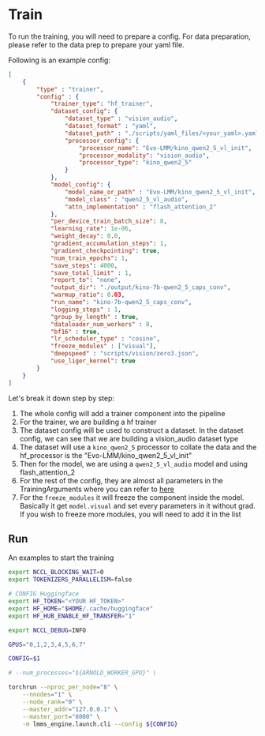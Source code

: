 
# Train

To run the training, you will need to prepare a config. For data preparation, please refer to the data prep to prepare your yaml file.

Following is an example config:

```json
[
    {
        "type" : "trainer",
        "config" : {
            "trainer_type": "hf_trainer",
            "dataset_config": {
                "dataset_type" : "vision_audio",
                "dataset_format" : "yaml",
                "dataset_path" : "./scripts/yaml_files/<your_yaml>.yaml",
                "processor_config": {
                    "processor_name": "Evo-LMM/kino_qwen2_5_vl_init",
                    "processor_modality": "vision_audio",
                    "processor_type": "kino_qwen2_5"
                }
            },
            "model_config": {
                "model_name_or_path" : "Evo-LMM/kino_qwen2_5_vl_init",
                "model_class" : "qwen2_5_vl_audio",
                "attn_implementation" : "flash_attention_2"
            },
            "per_device_train_batch_size": 8,
            "learning_rate": 1e-06,
            "weight_decay": 0.0,
            "gradient_accumulation_steps": 1,
            "gradient_checkpointing": true,
            "num_train_epochs": 1,
            "save_steps": 4000,
            "save_total_limit" : 1,
            "report_to": "none",
            "output_dir": "./output/kino-7b-qwen2_5_caps_conv",
            "warmup_ratio": 0.03,
            "run_name": "kino-7b-qwen2_5_caps_conv",
            "logging_steps" : 1,
            "group_by_length" : true,
            "dataloader_num_workers" : 8,
            "bf16" : true,
            "lr_scheduler_type" : "cosine",
            "freeze_modules" : ["visual"],
            "deepspeed" : "scripts/vision/zero3.json",
            "use_liger_kernel": true
        }
    }
]
```

Let's break it down step by step:
1. The whole config will add a trainer component into the pipeline
2. For the trainer, we are building a hf trainer
3. The dataset config will be used to construct a dataset. In the dataset config, we can see that we are building a vision_audio dataset type
4. The dataset will use a `kino_qwen2_5` processor to collate the data and the hf_processor is the "Evo-LMM/kino_qwen2_5_vl_init"
5. Then for the model, we are using a `qwen2_5_vl_audio` model and using flash_attention_2
6. For the rest of the config, they are almost all parameters in the TrainingArguments where you can refer to [here](https://huggingface.co/docs/transformers/en/main_classes/trainer#transformers.TrainingArguments)
7. For the `freeze_modules` it will freeze the component inside the model. Basically it get `model.visual` and set every parameters in it without grad. If you wish to freeze more modules, you will need to add it in the list

## Run

An examples to start the training

```bash
export NCCL_BLOCKING_WAIT=0
export TOKENIZERS_PARALLELISM=false

# CONFIG Huggingface
export HF_TOKEN="<YOUR HF_TOKEN>"
export HF_HOME="$HOME/.cache/huggingface"
export HF_HUB_ENABLE_HF_TRANSFER="1"

export NCCL_DEBUG=INFO

GPUS="0,1,2,3,4,5,6,7"

CONFIG=$1

# --num_processes="${ARNOLD_WORKER_GPU}" \

torchrun --nproc_per_node="8" \
    --nnodes="1" \
    --node_rank="0" \
    --master_addr="127.0.0.1" \
    --master_port="8000" \
    -m lmms_engine.launch.cli --config ${CONFIG}
```